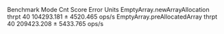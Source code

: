 Benchmark                       Mode  Cnt       Score      Error  Units
EmptyArray.newArrayAllocation  thrpt   40  104293.181 ± 4520.465  ops/s
EmptyArray.preAllocatedArray   thrpt   40  209423.208 ± 5433.765  ops/s